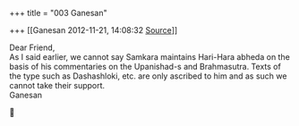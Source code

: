 +++
title = "003 Ganesan"

+++
[[Ganesan	2012-11-21, 14:08:32 [Source](https://groups.google.com/g/bvparishat/c/321EevW5nu0)]]



  
Dear Friend,  
As I said earlier, we cannot say Samkara maintains Hari-Hara abheda on the basis of his commentaries on the Upanishad-s and Brahmasutra. Texts of the type such as Dashashloki, etc. are only ascribed to him and as such we cannot take their support.  
Ganesan



